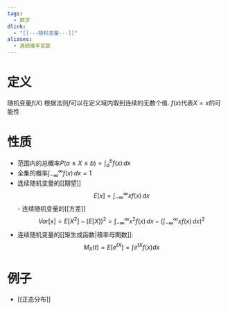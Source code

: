 ```yaml
---
tags:
  - 数学
dlink:
  - "[[---随机变量---]]"
aliases:
  - 連続確率変数
---
```

# 定义
随机变量$f(X)$ 根据法则$f$可以在定义域内取到连续的无数个值. $f(x)$代表$X=x$的可能性

# 性质
- 范围内的总概率$P(a\leq X\leq b)=\int _{a}^{b}f(x) \, dx$
- 全集的概率$\int _{-\infty}^{\infty}f(x)\, dx=1$
- 连续随机变量的[[期望]]$$E[x]=\int_{-\infty}^{\infty}xf(x)\,dx$$- 连续随机变量的[[方差]]
$$Var[x]=E[X^{2}]-(E[X])^{2}=\int_{-\infty}^{\infty}x^{2}f(x)\,dx-(\int_{-\infty}^{\infty}xf(x)\,dx)^{2}$$
- 连续随机变量的[[矩生成函数|積率母関数]]:
$$M_{X}​(t)=E[e^{ tX }]=\int e^{ tX }f(x)dx$$

# 例子
- [[正态分布]]